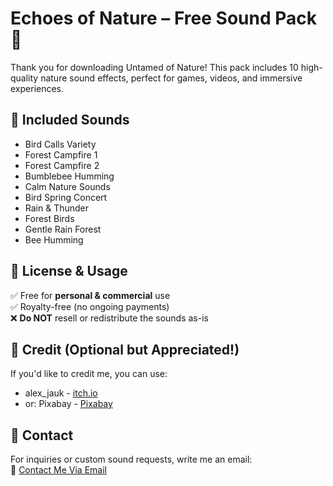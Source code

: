 # Echoes of Nature – Free Sound Pack 🌿

Thank you for downloading Untamed of Nature! This pack includes 10 high-quality nature sound effects, perfect for games, videos, and immersive experiences.

## 📂 Included Sounds

- Bird Calls Variety
- Forest Campfire 1
- Forest Campfire 2
- Bumblebee Humming
- Calm Nature Sounds
- Bird Spring Concert
- Rain & Thunder
- Forest Birds
- Gentle Rain Forest
- Bee Humming

## 📜 License & Usage

✅ Free for **personal & commercial** use  
✅ Royalty-free (no ongoing payments)  
❌ **Do NOT** resell or redistribute the sounds as-is

## 🎵 Credit (Optional but Appreciated!)

If you'd like to credit me, you can use:

- alex_jauk - [itch.io](https://alex-jauk.itch.io/)
- or: Pixabay - [Pixabay](https://pixabay.com/users/alex_jauk-16800354/)

## 📩 Contact

For inquiries or custom sound requests, write me an email:  
🔗 [Contact Me Via Email](mailto:alex.jauk@gmx.at)
